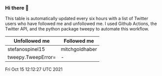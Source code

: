 ### Hi there 👋

This table is automatically updated every six hours with a list of Twitter users who have followed me and unfollowed me. I used Github Actions, the Twitter API, and the python package tweepy to automate this workflow.

| Unfollowed me |  Followed me |
| --- | --- |
|stefanospinel15|mitchgoldhaber|
|tweepy.TweepError=|-|
Fri Oct 15 12:12:27 UTC 2021
